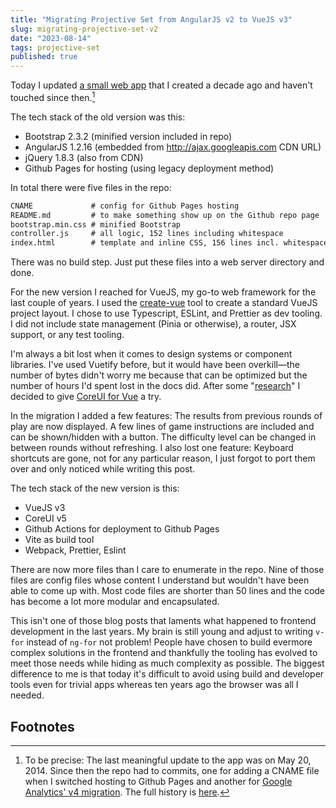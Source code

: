 ```yaml
---
title: "Migrating Projective Set from AngularJS v2 to VueJS v3"
slug: migrating-projective-set-v2
date: "2023-08-14"
tags: projective-set
published: true
---
```


Today I updated [a small web app](https://projectiveset.jonemo.de/) that I created a decade ago and haven't touched since then.[^1]

The tech stack of the old version was this:

* Bootstrap 2.3.2 (minified version included in repo)
* AngularJS 1.2.16 (embedded from http://ajax.googleapis.com CDN URL)
* jQuery 1.8.3 (also from CDN)
* Github Pages for hosting (using legacy deployment method)

In total there were five files in the repo:

```txt
CNAME             # config for Github Pages hosting
README.md         # to make something show up on the Github repo page
bootstrap.min.css # minified Bootstrap
controller.js     # all logic, 152 lines including whitespace
index.html        # template and inline CSS, 156 lines incl. whitespace
```

There was no build step. Just put these files into a web server directory and done.

For the new version I reached for VueJS, my go-to web framework for the last couple of years. I used the [create-vue](https://github.com/vuejs/create-vue) tool to create a standard VueJS project layout. I chose to use Typescript, ESLint, and Prettier as dev tooling. I did not include state management (Pinia or otherwise), a router, JSX support, or any test tooling.

I'm always a bit lost when it comes to design systems or component libraries. I've used Vuetify before, but it would have been overkill—the number of bytes didn't worry me because that can be optimized but the number of hours I'd spent lost in the docs did. After some "[research](https://npmtrends.com/@coreui/vue-vs-bootstrap-vue-vs-buefy-vs-element-plus-vs-vuetify)" I decided to give [CoreUI for Vue](https://coreui.io/vue/docs/getting-started/introduction.html) a try.

In the migration I added a few features: The results from previous rounds of play are now displayed. A few lines of game instructions are included and can be shown/hidden with a button. The difficulty level can be changed in between rounds without refreshing. I also lost one feature: Keyboard shortcuts are gone, not for any particular reason, I just forgot to port them over and only noticed while writing this post.

The tech stack of the new version is this:

* VueJS v3
* CoreUI v5
* Github Actions for deployment to Github Pages
* Vite as build tool
* Webpack, Prettier, Eslint

There are now more files than I care to enumerate in the repo. Nine of those files are config files whose content I understand but wouldn't have been able to come up with. Most code files are shorter than 50 lines and the code has become a lot more modular and encapsulated.

This isn't one of those blog posts that laments what happened to frontend development in the last years. My brain is still young and adjust to writing `v-for` instead of `ng-for` not problem! People have chosen to build evermore complex solutions in the frontend and thankfully the tooling has evolved to meet those needs while hiding as much complexity as possible. The biggest difference to me is that today it's difficult to avoid using build and developer tools even for trivial apps whereas ten years ago the browser was all I needed.

## Footnotes

[^1]: To be precise: The last meaningful update to the app was on May 20, 2014. Since then the repo had to commits, one for adding a CNAME file when I switched hosting to Github Pages and another for [Google Analytics' v4 migration](https://support.google.com/analytics/answer/11583528?hl=en). The full history is [here](https://github.com/jonemo/ProjectiveSet/commits/main).
